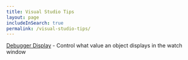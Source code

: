 ```yaml
---
title: Visual Studio Tips
layout: page
includeInSearch: true
permalink: /visual-studio-tips/
---
```


[Debugger Display](2019/03/visual-studio-tips-debugger-display/) - Control what value an object displays in the watch window


